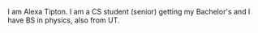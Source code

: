 I am Alexa Tipton. I am a CS student (senior) getting my Bachelor's and I have BS in physics, also from UT.
